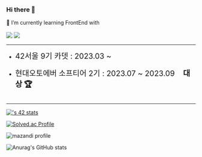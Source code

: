 ### Hi there 👋

🌱 I’m currently learning FrontEnd with <br/>
<br/>
<img src="https://img.shields.io/badge/JavaScript-F7DF1E?style=for-the-badge&logo=JavaScript&logoColor=white">
<img src="https://img.shields.io/badge/React-61DAFB?style=for-the-badge&logo=React&logoColor=white">


<!--
**Hosung99/Hosung99** is a ✨ _special_ ✨ repository because its `README.md` (this file) appears on your GitHub profile.

Here are some ideas to get you started:

- 🔭 I’m currently working on ...
- 👯 I’m looking to collaborate on ...
- 🤔 I’m looking for help with ...
- 💬 Ask me about ...
- 📫 How to reach me: ...
- 😄 Pronouns: ...
- ⚡ Fun fact: ...
-->
<hr>
<ul>
  <li><span style="font-size:20px;">42서울 9기 카뎃 : 2023.03 ~</span></li>
  <br/>
  <li><span style="font-size:20px;">현대오토에버 소프티어 2기 : 2023.07 ~ 2023.09 &nbsp&nbsp&nbsp<strong>대상 🏆</strong></span></li>
<br>
</ul>
<hr>

[![<username>'s 42 stats](https://badge.mediaplus.ma/darkblue/seoson)](https://github.com/oakoudad/badge42)


[![Solved.ac Profile](http://mazassumnida.wtf/api/v2/generate_badge?boj=dooduji)](https://solved.ac/dooduji/)

![mazandi profile](http://mazandi.herokuapp.com/api?handle=dooduji&theme=cold)


![Anurag's GitHub stats](https://github-readme-stats.vercel.app/api?username=Hosung99&show_icons=true&theme=radical)
